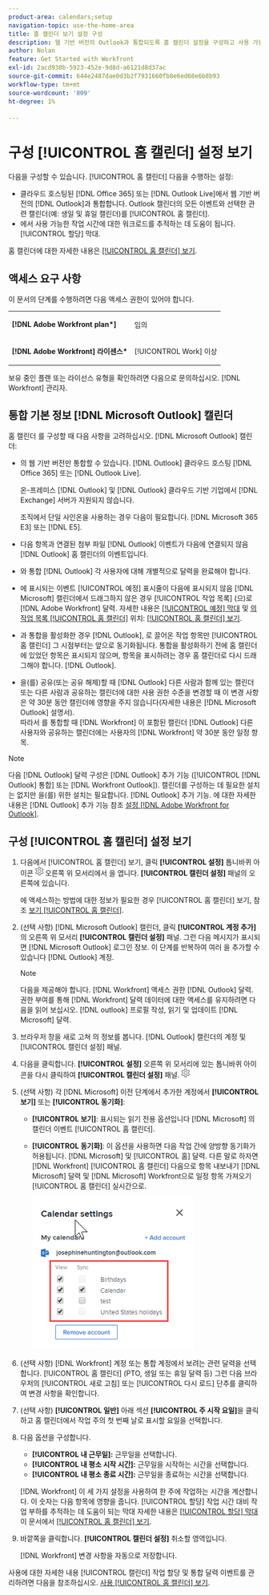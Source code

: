 ```yaml
---
product-area: calendars;setup
navigation-topic: use-the-home-area
title: 홈 캘린더 보기 설정 구성
description: 웹 기반 버전의 Outlook과 통합되도록 홈 캘린더 설정을 구성하고 사용 가능한 작업 시간에 대한 워크로드를 추적하는 데 도움이 될 수 있습니다.
author: Nolan
feature: Get Started with Workfront
exl-id: 2acd930b-5923-452e-9d8d-a6121d8d37ac
source-git-commit: 644e2487dae0d3b2f7931660fb8e6ed68e6b8b93
workflow-type: tm+mt
source-wordcount: '809'
ht-degree: 1%

---
```


# 구성 [!UICONTROL 홈 캘린더] 설정 보기

다음을 구성할 수 있습니다. [!UICONTROL 홈 캘린더] 다음을 수행하는 설정:

* 클라우드 호스팅된 [!DNL Office 365] 또는 [!DNL Outlook Live]에서 웹 기반 버전의 [!DNL Outlook]과 통합합니다. Outlook 캘린더의 모든 이벤트와 선택한 관련 캘린더(예: 생일 및 휴일 캘린더)를 [!UICONTROL 홈 캘린더].
* 에서 사용 가능한 작업 시간에 대한 워크로드를 추적하는 데 도움이 됩니다. [!UICONTROL 할당] 막대.

홈 캘린더에 대한 자세한 내용은 [[!UICONTROL 홈 캘린더] 보기](../../../workfront-basics/using-home/using-the-home-area/home-calendar-view.md).

## 액세스 요구 사항

이 문서의 단계를 수행하려면 다음 액세스 권한이 있어야 합니다.

<table style="table-layout:auto"> 
 <col> 
 </col> 
 <col> 
 </col> 
 <tbody> 
  <tr> 
   <td role="rowheader"><strong>[!DNL Adobe Workfront plan*]</strong></td> 
   <td> <p>임의</p> </td> 
  </tr> 
  <tr> 
   <td role="rowheader"><strong>[!DNL Adobe Workfront] 라이센스*</strong></td> 
   <td> <p>[!UICONTROL Work] 이상</p> </td> 
  </tr> 
 </tbody> 
</table>

보유 중인 플랜 또는 라이선스 유형을 확인하려면 다음으로 문의하십시오. [!DNL Workfront] 관리자.

## 통합 기본 정보 [!DNL Microsoft Outlook] 캘린더

홈 캘린더 를 구성할 때 다음 사항을 고려하십시오. [!DNL Microsoft Outlook] 캘린더:

* 의 웹 기반 버전만 통합할 수 있습니다. [!DNL Outlook] 클라우드 호스팅 [!DNL Office 365] 또는 [!DNL Outlook Live].

  온-프레미스 [!DNL Outlook] 및 [!DNL Outlook] 클라우드 기반 기업에서 [!DNL Exchange] 서버가 지원되지 않습니다.

  조직에서 단일 사인온을 사용하는 경우 다음이 필요합니다. [!DNL Microsoft 365 E3] 또는 [!DNL E5].

* 다음 항목과 연결된 첨부 파일 [!DNL Outlook] 이벤트가 다음에 연결되지 않음 [!DNL Outlook] 홈 캘린더의 이벤트입니다.
* 와 통합 [!DNL Outlook] 각 사용자에 대해 개별적으로 달력을 완료해야 합니다.
* 에 표시되는 이벤트 [!UICONTROL 예정] 표시줄이 다음에 표시되지 않음 [!DNL Microsoft] 캘린더에서 드래그하지 않은 경우 [!UICONTROL 작업 목록] (으)로 [!DNL Adobe Workfront] 달력. 자세한 내용은 [[!UICONTROL 예정] 막대](../../../workfront-basics/using-home/using-the-home-area/home-calendar-view.md#viewing-the-due-bar) 및 [의 작업 목록 [!UICONTROL 홈 캘린더]](../../../workfront-basics/using-home/using-the-home-area/home-calendar-view.md#using-the-left-panel-of-the-home-view) 위치: [[!UICONTROL 홈 캘린더] 보기](../../../workfront-basics/using-home/using-the-home-area/home-calendar-view.md).

* 과 통합을 활성화한 경우 [!DNL Outlook], 로 끌어온 작업 항목만 [!UICONTROL 홈 캘린더] 그 시점부터는 앞으로 동기화됩니다. 통합을 활성화하기 전에 홈 캘린더에 있었던 항목은 표시되지 않으며, 항목을 표시하려는 경우 홈 캘린더로 다시 드래그해야 합니다. [!DNL Outlook].
* 을(를) 공유(또는 공유 해제)할 때 [!DNL Outlook] 다른 사람과 함께 있는 캘린더 또는 다른 사람과 공유하는 캘린더에 대한 사용 권한 수준을 변경할 때 이 변경 사항은 약 30분 동안 캘린더에 영향을 주지 않습니다(자세한 내용은 [!DNL Microsoft Outlook] 설명서).\
   따라서 를 통합할 때 [!DNL Workfront] 이 포함된 캘린더 [!DNL Outlook] 다른 사용자와 공유하는 캘린더에는 사용자의 [!DNL Workfront] 약 30분 동안 일정 항목.

>[!NOTE]
>
>다음 [!DNL Outlook] 달력 구성은 [!DNL Outlook] 추가 기능 ([!UICONTROL [!DNL Outlook] 통합] 또는 [!DNL Workfront Outlook]). 캘린더를 구성하는 데 필요한 설치는 없지만 을(를) 위한 설치는 필요합니다. [!DNL Outlook] 추가 기능. 에 대한 자세한 내용은 [!DNL Outlook] 추가 기능 참조 [설정 [!DNL Adobe Workfront for Outlook]](../../../workfront-integrations-and-apps/using-workfront-with-outlook/set-up-workfront-for-outlook.md).

## 구성 [!UICONTROL 홈 캘린더] 설정 보기

1. 다음에서 [!UICONTROL 홈 캘린더] 보기, 클릭 **[!UICONTROL 설정]** 톱니바퀴 아이콘 ![Calendar_Settings_gear_icon.png](assets/calendar-settings-gear-icon.png) 오른쪽 위 모서리에서 을 엽니다. **[!UICONTROL 캘린더 설정]** 패널의 오른쪽에 있습니다.

   에 액세스하는 방법에 대한 정보가 필요한 경우 [!UICONTROL 홈 캘린더] 보기, 참조 [보기 [!UICONTROL 홈 캘린더]](../../../workfront-basics/using-home/using-the-home-area/view-home-calendar.md).

1. (선택 사항) [!DNL Microsoft Outlook] 캘린더, 클릭 **[!UICONTROL 계정 추가]** 의 오른쪽 위 모서리 **[!UICONTROL 캘린더 설정]** 패널. 그런 다음 메시지가 표시되면 [!DNL Microsoft Outlook] 로그인 정보. 이 단계를 반복하여 여러 을 추가할 수 있습니다 [!DNL Outlook] 계정.

   >[!NOTE]
   >
   >다음을 제공해야 합니다. [!DNL Workfront] 액세스 권한 [!DNL Outlook] 달력. 권한 부여를 통해 [!DNL Workfront] 달력 데이터에 대한 액세스를 유지하려면 다음을 읽어 보십시오. [!DNL outlook] 프로필 작성, 읽기 및 업데이트 [!DNL Microsoft] 달력.

1. 브라우저 창을 새로 고쳐 의 정보를 봅니다. [!DNL Outlook] 캘린더의 계정 및 [!UICONTROL 캘린더 설정] 패널.
1. 다음을 클릭합니다. **[!UICONTROL 설정]** 오른쪽 위 모서리에 있는 톱니바퀴 아이콘을 다시 클릭하여 **[!UICONTROL 캘린더 설정]** 패널. ![Calendar_Settings_gear_icon.png](assets/calendar-settings-gear-icon.png)

1. (선택 사항) 각 [!DNL Microsoft] 이전 단계에서 추가한 계정에서 **[!UICONTROL 보기]** 또는 **[!UICONTROL 동기화]**:

   * **[!UICONTROL 보기]**: 표시되는 읽기 전용 옵션입니다 [!DNL Microsoft] 의 캘린더 이벤트 [!UICONTROL 홈 캘린더].
   * **[!UICONTROL 동기화]**: 이 옵션을 사용하면 다음 작업 간에 양방향 동기화가 허용됩니다. [!DNL Microsoft] 및 [!UICONTROL 홈] 달력. 다른 말로 하자면 [!DNL Workfront] [!UICONTROL 홈 캘린더] 다음으로 항목 내보내기 [!DNL Microsoft] 달력 및 [!DNL Microsoft] Workfront으로 일정 항목 가져오기 [!UICONTROL 홈 캘린더] 실시간으로.

     ![](assets/view-sync-checkboxes-qs.png)

1. (선택 사항) [!DNL Workfront] 계정 또는 통합 계정에서 보려는 관련 달력을 선택합니다. [!UICONTROL 홈 캘린더] (PTO, 생일 또는 휴일 달력 등) 그런 다음 브라우저의 [!UICONTROL 새로 고침] 또는 [!UICONTROL 다시 로드] 단추를 클릭하여 변경 사항을 확인합니다.

1. (선택 사항) **[!UICONTROL 일반]** 아래 섹션 **[!UICONTROL 주 시작 요일]**&#x200B;을 클릭하고 홈 캘린더에서 작업 주의 첫 번째 날로 표시할 요일을 선택합니다.

1. 다음 옵션을 구성합니다.

   * **[!UICONTROL 내 근무일]:** 근무일을 선택합니다.
   * **[!UICONTROL 내 평소 시작 시간]:** 근무일을 시작하는 시간을 선택합니다.
   * **[!UICONTROL 내 평소 종료 시간]:** 근무일을 종료하는 시간을 선택합니다.

   [!DNL Workfront] 이 세 가지 설정을 사용하여 한 주에 작업하는 시간을 계산합니다. 이 숫자는 다음 항목에 영향을 줍니다. [!UICONTROL 할당] 작업 시간 대비 작업 부하를 추적하는 데 도움이 되는 막대 자세한 내용은 [[!UICONTROL 할당] 막대](../../../workfront-basics/using-home/using-the-home-area/home-calendar-view.md#understanding-the-allocation-of-time) 이 문서에서 [[!UICONTROL 홈 캘린더] 보기](../../../workfront-basics/using-home/using-the-home-area/home-calendar-view.md).

1. 바깥쪽을 클릭합니다. **[!UICONTROL 캘린더 설정]** 취소할 영역입니다.

   [!DNL Workfront] 변경 사항을 자동으로 저장합니다.

사용에 대한 자세한 내용 [!UICONTROL 캘린더] 작업 할당 및 통합 달력 이벤트를 관리하려면 다음을 참조하십시오. [사용 [!UICONTROL 홈 캘린더] 보기](../../../workfront-basics/using-home/using-the-home-area/use-home-calendar-view.md).

<!--
<MadCap:conditionalText data-mc-conditions="QuicksilverOrClassic.Draft mode">
(NOTE: from Courtney: [step #] Type your weekly work hours under How many hours a week do you work?This number affects the Allocation bar, which helps you track your workload against your available work hours. For more information, see "Allocation Bar" in the article "Understanding the Home Calendar View.")
</MadCap:conditionalText>
-->
